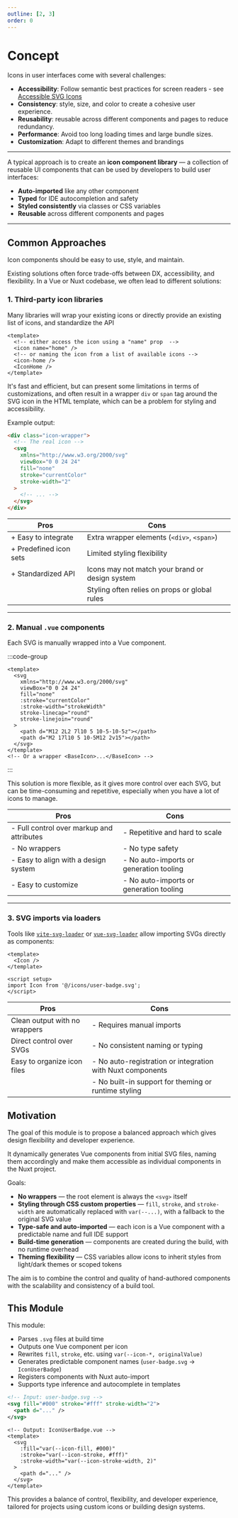 ```yaml
---
outline: [2, 3]
order: 0
---
```


# Concept

Icons in user interfaces come with several challenges:

- **Accessibility**: Follow semantic best practices for screen readers - see [Accessible SVG Icons](https://css-tricks.com/accessible-svg-icons/)
- **Consistency**: style, size, and color to create a cohesive user experience.
- **Reusability**: reusable across different components and pages to reduce redundancy.
- **Performance**: Avoid too long loading times and large bundle sizes.
- **Customization**: Adapt to different themes and brandings

---

A typical approach is to create an **icon component library** — a collection of reusable UI components that can be used by developers to build user interfaces:

- **Auto-imported** like any other component
- **Typed** for IDE autocompletion and safety
- **Styled consistently** via classes or CSS variables
- **Reusable** across different components and pages

---

## Common Approaches

Icon components should be easy to use, style, and maintain.

Existing solutions often force trade-offs between DX, accessibility, and flexibility.
In a Vue or Nuxt codebase, we often lead to different solutions:

### 1. Third-party icon libraries

Many libraries will wrap your existing icons or directly provide an existing list of icons, and standardize the API

```vue
<template>
  <!-- either access the icon using a "name" prop  -->
  <icon name="home" />
  <!-- or naming the icon from a list of available icons -->
  <icon-home />
  <IconHome />
</template>
```

It's fast and efficient, but can present some limitations in terms of customizations, and often result in a wrapper `div` or `span` tag around the SVG icon in the HTML template, which can be a problem for styling and accessibility.

Example output:

```html
<div class="icon-wrapper">
  <!-- The real icon -->
  <svg
    xmlns="http://www.w3.org/2000/svg"
    viewBox="0 0 24 24"
    fill="none"
    stroke="currentColor"
    stroke-width="2"
  >
    <!-- ... -->
  </svg>
</div>
```

| **Pros**               | **Cons**                                        |
| ---------------------- | ----------------------------------------------- |
| + Easy to integrate    | Extra wrapper elements (`<div>`, `<span>`)      |
| + Predefined icon sets | Limited styling flexibility                     |
| + Standardized API     | Icons may not match your brand or design system |
|                        | Styling often relies on props or global rules   |

---

### 2. Manual `.vue` components

Each SVG is manually wrapped into a Vue component.

:::code-group

```vue [MyIcon.vue]
<template>
  <svg
    xmlns="http://www.w3.org/2000/svg"
    viewBox="0 0 24 24"
    fill="none"
    :stroke="currentColor"
    :stroke-width="strokeWidth"
    stroke-linecap="round"
    stroke-linejoin="round"
  >
    <path d="M12 2L2 7l10 5 10-5-10-5z"></path>
    <path d="M2 17l10 5 10-5M12 2v15"></path>
  </svg>
</template>
<!-- Or a wrapper <BaseIcon>...</BaseIcon> -->
```

:::

This solution is more flexible, as it gives more control over each SVG, but can be time-consuming and repetitive, especially when you have a lot of icons to manage.

| **Pros**                                  | **Cons**                                |
| ----------------------------------------- | --------------------------------------- |
| - Full control over markup and attributes | - Repetitive and hard to scale          |
| - No wrappers                             | - No type safety                        |
| - Easy to align with a design system      | - No auto-imports or generation tooling |
| - Easy to customize                       | - No auto-imports or generation tooling |

---

### 3. SVG imports via loaders

Tools like [`vite-svg-loader`](https://github.com/jpkleemans/vite-svg-loader) or [`vue-svg-loader`](https://github.com/visualfanatic/vue-svg-loader) allow importing SVGs directly as components:

```vue
<template>
  <Icon />
</template>

<script setup>
import Icon from '@/icons/user-badge.svg';
</script>
```

| **Pros**                      | **Cons**                                                   |
| ----------------------------- | ---------------------------------------------------------- |
| Clean output with no wrappers | - Requires manual imports                                  |
| Direct control over SVGs      | - No consistent naming or typing                           |
| Easy to organize icon files   | - No auto-registration or integration with Nuxt components |
|                               | - No built-in support for theming or runtime styling       |

## Motivation

The goal of this module is to propose a balanced approach which gives design flexibility and developer experience.

It dynamically generates Vue components from initial SVG files, naming them accordingly and make them accessible as individual components in the Nuxt project.

Goals:

- **No wrappers** — the root element is always the `<svg>` itself
- **Styling through CSS custom properties** — `fill`, `stroke`, and `stroke-width` are automatically replaced with `var(--...)`, with a fallback to the original SVG value
- **Type-safe and auto-imported** — each icon is a Vue component with a predictable name and full IDE support
- **Build-time generation** — components are created during the build, with no runtime overhead
- **Theming flexibility** — CSS variables allow icons to inherit styles from light/dark themes or scoped tokens

The aim is to combine the control and quality of hand-authored components with the scalability and consistency of a build tool.

## This Module

This module:

- Parses `.svg` files at build time
- Outputs one Vue component per icon
- Rewrites `fill`, `stroke`, etc. using `var(--icon-*, originalValue)`
- Generates predictable component names (`user-badge.svg` → `IconUserBadge`)
- Registers components with Nuxt auto-import
- Supports type inference and autocomplete in templates

```xml
<!-- Input: user-badge.svg -->
<svg fill="#000" stroke="#fff" stroke-width="2">
  <path d="..." />
</svg>
```

```vue
<!-- Output: IconUserBadge.vue -->
<template>
  <svg
    :fill="var(--icon-fill, #000)"
    :stroke="var(--icon-stroke, #fff)"
    :stroke-width="var(--icon-stroke-width, 2)"
  >
    <path d="..." />
  </svg>
</template>
```

This provides a balance of control, flexibility, and developer experience, tailored for projects using custom icons or building design systems.
